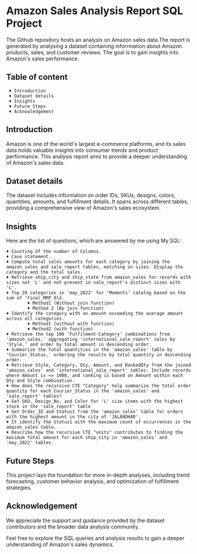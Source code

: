 # Amazon Sales Analysis Report SQL Project
The Github repository hosts an analysis on Amazon sales data.The report is generated by analysing a dataset containing inforrmation about Amazon products, sales, and customer reviews. The goal is to gain insights into Amazon's sales performance.



## Table of content
     ♦ Introduction
     ♦ Dataset details
     ♦ Insights
     ♦ Future Steps
     ♦ Acknowledgement
    

## Introduction
Amazon is one of the world's largest e-commerce platforms, and its sales data holds valuable insights into consumer trends and product performance. This analysis report aims to provide a deeper understanding of Amazon's sales data.

## Dataset details
The dataset includes information on order IDs, SKUs, designs, colors, quantities, amounts, and fulfillment details. It spans across different tables, providing a comprehensive view of Amazon's sales ecosystem.
## Insights
Here are the list of questions, which are answered by me using My SQL:

    ♦ Counting Of the number of Columns.
    ♦ Case statement.
    ♦ Compute total sales amounts for each category by joining the amazon_sales and sale_report tables, matching on sizes. Display the category and the total sales.
    ♦ Retrieve ship_city and ship_state from amazon_sales for records with sizes not 'L' and not present in sale_report's distinct sizes with 'L'.
    ♦ Top 20 categories in 'may_2022' for 'Moments' catalog based on the sum of 'Final_MRP_Old.
            ♦ Method1 (Without join function)
            ♦ Method 2 (By join function)
    ♦ Identify the category with an amount exceeding the average amount across all categories.
            ♦ Method1 (without with function)
            ♦ Method2 (with function)
    ♦ Retrieve the top 100 'Fulfilment-Category' combinations from 'amazon_sales,' aggregating 'international_sale_report' sales by 'Style,' and order by total amount in descending order.
    ♦ Summarize the total quantities in the 'amazon_sales' table by 'Courier_Status,' ordering the results by total quantity in descending order.
    ♦ Retrieve Style, Category, Qty, Amount, and RankedQty from the joined 'amazon_sales' and 'international_sale_report' tables. Include records where Amount is <= 1000, and ranking is based on Amount within each Qty and Style combination.
    ♦ How does the recursive CTE "Category" help summarize the total order quantity for each Courier_Status in the 'amazon_sales' and 'sale_report' tables?
    ♦ Get SKU, Design_No, and Color for 'L' size items with the highest stock in the 'sale_report' table
    ♦ Get Order_ID and Status1 from the 'amazon_sales' table for orders with the highest amount in the city of 'JALANDHAR'.
    ♦ It identify the Status1 with the maximum count of occurrences in the amazon_sales table.
    ♦ Describe how the recursive CTE "units" contributes to finding the maximum total amount for each ship_city in 'amazon_sales' and 'may_2022' tables.

## Future Steps
This project lays the foundation for more in-depth analyses, including trend forecasting, customer behavior analysis, and optimization of fulfillment strategies.

## Acknowledgement
We appreciate the support and guidance provided by the dataset contributors and the broader data analysis community.

Feel free to explore the SQL queries and analysis results to gain a deeper understanding of Amazon's sales dynamics.
